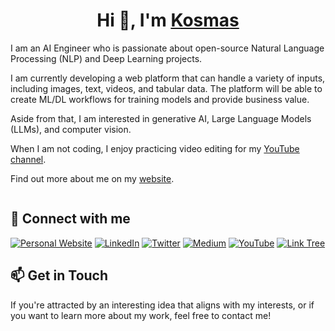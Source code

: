# <h1 align="center">Hi 👋, I'm  [Kosmas](https://github.com/lkmeta) </h1>


I am an AI Engineer who is passionate about open-source Natural Language Processing (NLP) and Deep Learning projects.

I am currently developing a web platform that can handle a variety of inputs, including images, text, videos, and tabular data. The platform will be able to create ML/DL workflows for training models and provide business value.

Aside from that, I am interested in generative AI, Large Language Models (LLMs), and computer vision.

When I am not coding, I enjoy practicing video editing for my [YouTube channel](https://www.youtube.com/@lkosme).

Find out more about me on my [website](https://www.lkmeta.me/).

<div id="header" align="center">
  <img src="https://komarev.com/ghpvc/?username=lkmeta&style=for-the-badge" alt=""/>
</div>

## 🔗 Connect with me 
<a href="https://www.lkmeta.me" target="_blank"><img alt="Personal Website" src="https://img.shields.io/badge/Personal%20Website-%2312100E.svg?&style=for-the-badge&logoColor=white" /></a>
<a href="https://www.linkedin.com/in/lkmeta/" target="_blank"><img alt="LinkedIn" src="https://img.shields.io/badge/linkedin-%230077B5.svg?&style=for-the-badge&logo=linkedin&logoColor=white" /></a>
<a href="https://twitter.com/lkmetaa" target="_blank"><img alt="Twitter" src="https://img.shields.io/badge/twitter-%231DA1F2.svg?&style=for-the-badge&logo=twitter&logoColor=white" /></a>
<a href="https://medium.com/@louiskmeta" target="_blank"><img alt="Medium" src="https://img.shields.io/badge/medium-%2312100E.svg?&style=for-the-badge&logo=medium&logoColor=white" /></a>
<a href="https://www.youtube.com/@lkosme" target="_blank"><img alt="YouTube" src="https://img.shields.io/badge/YouTube-red?style=for-the-badge&logo=youtube&logoColor=white" /></a>
<a href="https://linktr.ee/lkmeta" target="_blank"><img alt="Link Tree" src="https://img.shields.io/badge/Link%20Tree-%2312100E.svg?&style=for-the-badge" /></a>


## 📫 Get in Touch 
If you're attracted by an interesting idea that aligns with my interests, or if you want to learn more about my work, feel free to contact me!
